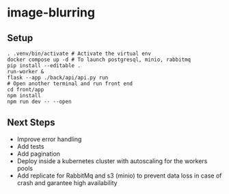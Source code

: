 # image-blurring

## Setup

```
. .venv/bin/activate # Activate the virtual env
docker compose up -d # To launch postgresql, minio, rabbitmq
pip install --editable .
run-worker &
flask --app ./back/api/api.py run
# Open another terminal and run front end
cd front/app
npm install
npm run dev -- --open
```

## Next Steps

- Improve error handling
- Add tests
- Add pagination
- Deploy inside a kubernetes cluster with autoscaling for the workers pools
- Add replicate for RabbitMq and s3 (minio) to prevent data loss in case of crash and garantee high availability
